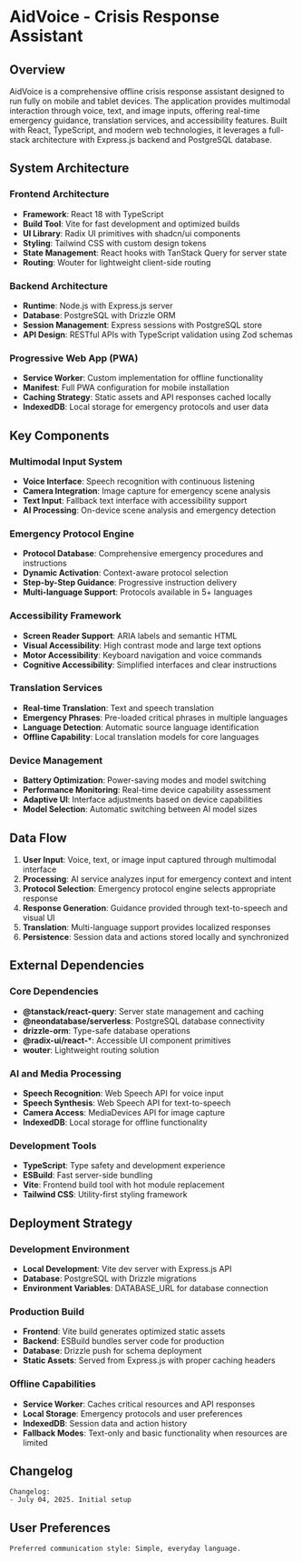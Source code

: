 # AidVoice - Crisis Response Assistant

## Overview

AidVoice is a comprehensive offline crisis response assistant designed to run fully on mobile and tablet devices. The application provides multimodal interaction through voice, text, and image inputs, offering real-time emergency guidance, translation services, and accessibility features. Built with React, TypeScript, and modern web technologies, it leverages a full-stack architecture with Express.js backend and PostgreSQL database.

## System Architecture

### Frontend Architecture
- **Framework**: React 18 with TypeScript
- **Build Tool**: Vite for fast development and optimized builds
- **UI Library**: Radix UI primitives with shadcn/ui components
- **Styling**: Tailwind CSS with custom design tokens
- **State Management**: React hooks with TanStack Query for server state
- **Routing**: Wouter for lightweight client-side routing

### Backend Architecture
- **Runtime**: Node.js with Express.js server
- **Database**: PostgreSQL with Drizzle ORM
- **Session Management**: Express sessions with PostgreSQL store
- **API Design**: RESTful APIs with TypeScript validation using Zod schemas

### Progressive Web App (PWA)
- **Service Worker**: Custom implementation for offline functionality
- **Manifest**: Full PWA configuration for mobile installation
- **Caching Strategy**: Static assets and API responses cached locally
- **IndexedDB**: Local storage for emergency protocols and user data

## Key Components

### Multimodal Input System
- **Voice Interface**: Speech recognition with continuous listening
- **Camera Integration**: Image capture for emergency scene analysis
- **Text Input**: Fallback text interface with accessibility support
- **AI Processing**: On-device scene analysis and emergency detection

### Emergency Protocol Engine
- **Protocol Database**: Comprehensive emergency procedures and instructions
- **Dynamic Activation**: Context-aware protocol selection
- **Step-by-Step Guidance**: Progressive instruction delivery
- **Multi-language Support**: Protocols available in 5+ languages

### Accessibility Framework
- **Screen Reader Support**: ARIA labels and semantic HTML
- **Visual Accessibility**: High contrast mode and large text options
- **Motor Accessibility**: Keyboard navigation and voice commands
- **Cognitive Accessibility**: Simplified interfaces and clear instructions

### Translation Services
- **Real-time Translation**: Text and speech translation
- **Emergency Phrases**: Pre-loaded critical phrases in multiple languages
- **Language Detection**: Automatic source language identification
- **Offline Capability**: Local translation models for core languages

### Device Management
- **Battery Optimization**: Power-saving modes and model switching
- **Performance Monitoring**: Real-time device capability assessment
- **Adaptive UI**: Interface adjustments based on device capabilities
- **Model Selection**: Automatic switching between AI model sizes

## Data Flow

1. **User Input**: Voice, text, or image input captured through multimodal interface
2. **Processing**: AI service analyzes input for emergency context and intent
3. **Protocol Selection**: Emergency protocol engine selects appropriate response
4. **Response Generation**: Guidance provided through text-to-speech and visual UI
5. **Translation**: Multi-language support provides localized responses
6. **Persistence**: Session data and actions stored locally and synchronized

## External Dependencies

### Core Dependencies
- **@tanstack/react-query**: Server state management and caching
- **@neondatabase/serverless**: PostgreSQL database connectivity
- **drizzle-orm**: Type-safe database operations
- **@radix-ui/react-***: Accessible UI component primitives
- **wouter**: Lightweight routing solution

### AI and Media Processing
- **Speech Recognition**: Web Speech API for voice input
- **Speech Synthesis**: Web Speech API for text-to-speech
- **Camera Access**: MediaDevices API for image capture
- **IndexedDB**: Local storage for offline functionality

### Development Tools
- **TypeScript**: Type safety and development experience
- **ESBuild**: Fast server-side bundling
- **Vite**: Frontend build tool with hot module replacement
- **Tailwind CSS**: Utility-first styling framework

## Deployment Strategy

### Development Environment
- **Local Development**: Vite dev server with Express.js API
- **Database**: PostgreSQL with Drizzle migrations
- **Environment Variables**: DATABASE_URL for database connection

### Production Build
- **Frontend**: Vite build generates optimized static assets
- **Backend**: ESBuild bundles server code for production
- **Database**: Drizzle push for schema deployment
- **Static Assets**: Served from Express.js with proper caching headers

### Offline Capabilities
- **Service Worker**: Caches critical resources and API responses
- **Local Storage**: Emergency protocols and user preferences
- **IndexedDB**: Session data and action history
- **Fallback Modes**: Text-only and basic functionality when resources are limited

## Changelog

```
Changelog:
- July 04, 2025. Initial setup
```

## User Preferences

```
Preferred communication style: Simple, everyday language.
```